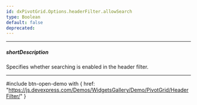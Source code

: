 ```yaml
---
id: dxPivotGrid.Options.headerFilter.allowSearch
type: Boolean
default: false
deprecated: 
---
```

---
##### shortDescription
Specifies whether searching is enabled in the header filter.

---
#include btn-open-demo with {
    href: "https://js.devexpress.com/Demos/WidgetsGallery/Demo/PivotGrid/HeaderFilter/"
}